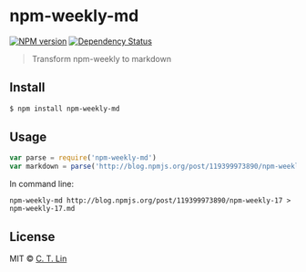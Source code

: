 # npm-weekly-md

[![NPM version][npm-image]][npm-url]
[![Dependency Status][david_img]][david_site]

> Transform npm-weekly to markdown

## Install

```sh
$ npm install npm-weekly-md
```

## Usage

```js
var parse = require('npm-weekly-md')
var markdown = parse('http://blog.npmjs.org/post/119399973890/npm-weekly-17')
```

In command line:

```
npm-weekly-md http://blog.npmjs.org/post/119399973890/npm-weekly-17 > npm-weekly-17.md
```

## License
MIT © [C. T. Lin](https://github.com/chentsulin)

[npm-image]: https://img.shields.io/npm/v/npm-weekly-md.svg?style=flat-square
[npm-url]: https://npmjs.org/package/npm-weekly-md
[david_img]: https://img.shields.io/david/chentsulin/npm-weekly-md.svg
[david_site]: https://david-dm.org/chentsulin/npm-weekly-md
